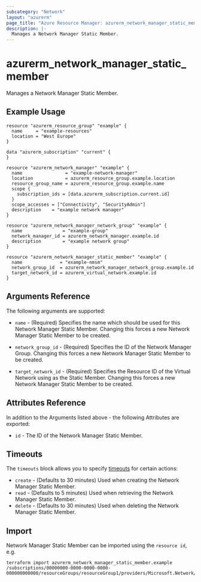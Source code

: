 ```yaml
---
subcategory: "Network"
layout: "azurerm"
page_title: "Azure Resource Manager: azurerm_network_manager_static_member"
description: |-
  Manages a Network Manager Static Member.
---
```


# azurerm_network_manager_static_member

Manages a Network Manager Static Member.

## Example Usage

```hcl
resource "azurerm_resource_group" "example" {
  name     = "example-resources"
  location = "West Europe"
}

data "azurerm_subscription" "current" {
}

resource "azurerm_network_manager" "example" {
  name                = "example-network-manager"
  location            = azurerm_resource_group.example.location
  resource_group_name = azurerm_resource_group.example.name
  scope {
    subscription_ids = [data.azurerm_subscription.current.id]
  }
  scope_accesses = ["Connectivity", "SecurityAdmin"]
  description    = "example network manager"
}

resource "azurerm_network_manager_network_group" "example" {
  name               = "example-group"
  network_manager_id = azurerm_network_manager.example.id
  description        = "example network group"
}

resource "azurerm_network_manager_static_member" "example" {
  name              = "example-nmsm"
  network_group_id  = azurerm_network_manager_network_group.example.id
  target_network_id = azurerm_virtual_network.example.id
}
```

## Arguments Reference

The following arguments are supported:

* `name` - (Required) Specifies the name which should be used for this Network Manager Static Member. Changing this forces a new Network Manager Static Member to be created.

* `network_group_id` - (Required) Specifies the ID of the Network Manager Group. Changing this forces a new Network Manager Static Member to be created.

* `target_network_id` - (Required) Specifies the Resource ID of the Virtual Network using as the Static Member. Changing this forces a new Network Manager Static Member to be created.

## Attributes Reference

In addition to the Arguments listed above - the following Attributes are exported:

* `id` - The ID of the Network Manager Static Member.

## Timeouts

The `timeouts` block allows you to specify [timeouts](https://www.terraform.io/language/resources/syntax#operation-timeouts) for certain actions:

* `create` - (Defaults to 30 minutes) Used when creating the Network Manager Static Member.
* `read` - (Defaults to 5 minutes) Used when retrieving the Network Manager Static Member.
* `delete` - (Defaults to 30 minutes) Used when deleting the Network Manager Static Member.

## Import

Network Manager Static Member can be imported using the `resource id`, e.g.

```shell
terraform import azurerm_network_manager_static_member.example /subscriptions/00000000-0000-0000-0000-000000000000/resourceGroups/resourceGroup1/providers/Microsoft.Network/networkManagers/networkManager1/networkGroups/networkGroup1/staticMembers/staticMember1
```
